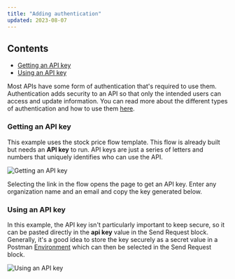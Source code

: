```yaml
---
title: "Adding authentication"
updated: 2023-08-07
---
```


## Contents

* [Getting an API key](#getting-an-api-key)
* [Using an API key](#using-an-api-key)

Most APIs have some form of authentication that's required to use them. Authentication adds security to an API so that only the intended users can access and update information. You can read more about the different types of authentication and how to use them [here](/docs/sending-requests/authorization/authorization/).

### Getting an API key

This example uses the stock price flow template. This flow is already built but needs an **API key** to run. API keys are just a series of letters and numbers that uniquely identifies who can use the API.

![Getting an API key](https://assets.postman.com/postman-labs-docs/concepts/getting-api-key.gif)

Selecting the link in the flow opens the page to get an API key. Enter any organization name and an email and copy the key generated below.

### Using an API key

In this example, the API key isn't particularly important to keep secure, so it can be pasted directly in the **api key** value in the Send Request block. Generally, it's a good idea to store the key securely as a secret value in a Postman [Environment](/docs/sending-requests/managing-environments/) which can then be selected in the Send Request block.

![Using an API key](https://assets.postman.com/postman-labs-docs/concepts/using-api-key.gif)
